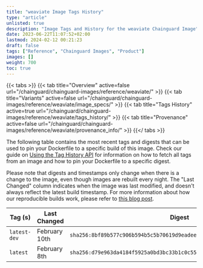 ```yaml
---
title: "weaviate Image Tags History"
type: "article"
unlisted: true
description: "Image Tags and History for the weaviate Chainguard Image"
date: 2023-06-22T11:07:52+02:00
lastmod: 2024-02-12 00:21:23
draft: false
tags: ["Reference", "Chainguard Images", "Product"]
images: []
weight: 700
toc: true
---
```


{{< tabs >}}
{{< tab title="Overview" active=false url="/chainguard/chainguard-images/reference/weaviate/" >}}
{{< tab title="Variants" active=false url="/chainguard/chainguard-images/reference/weaviate/image_specs/" >}}
{{< tab title="Tags History" active=true url="/chainguard/chainguard-images/reference/weaviate/tags_history/" >}}
{{< tab title="Provenance" active=false url="/chainguard/chainguard-images/reference/weaviate/provenance_info/" >}}
{{</ tabs >}}

The following table contains the most recent tags and digests that can be used to pin your Dockerfile to a specific build of this image. Check our guide on [Using the Tag History API](/chainguard/chainguard-images/using-the-tag-history-api/) for information on how to fetch all tags from an image and how to pin your Dockerfile to a specific digest.

Please note that digests and timestamps only change when there is a change to the image, even though images are rebuilt every night. The "Last Changed" column indicates when the image was last modified, and doesn't always reflect the latest build timestamp. For more information about how our reproducible builds work, please refer to [this blog post](https://www.chainguard.dev/unchained/reproducing-chainguards-reproducible-image-builds).

| Tag (s)       | Last Changed  | Digest                                                                    |
|---------------|---------------|---------------------------------------------------------------------------|
|  `latest-dev` | February 10th | `sha256:8bf89b577c906b594b5c5b70619d9eadeee51289aee384f3b5c6c6fb26c3310a` |
|  `latest`     | February 8th  | `sha256:d79e963da4184f5925a0bd3bc33b1c0c5548005e3c7eecd1274573ef25fb5656` |

